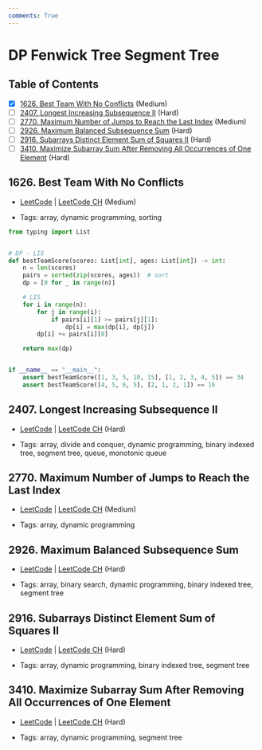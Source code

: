 ```yaml
---
comments: True
---
```


# DP Fenwick Tree Segment Tree

## Table of Contents

- [x] [1626. Best Team With No Conflicts](https://leetcode.cn/problems/best-team-with-no-conflicts/) (Medium)
- [ ] [2407. Longest Increasing Subsequence II](https://leetcode.cn/problems/longest-increasing-subsequence-ii/) (Hard)
- [ ] [2770. Maximum Number of Jumps to Reach the Last Index](https://leetcode.cn/problems/maximum-number-of-jumps-to-reach-the-last-index/) (Medium)
- [ ] [2926. Maximum Balanced Subsequence Sum](https://leetcode.cn/problems/maximum-balanced-subsequence-sum/) (Hard)
- [ ] [2916. Subarrays Distinct Element Sum of Squares II](https://leetcode.cn/problems/subarrays-distinct-element-sum-of-squares-ii/) (Hard)
- [ ] [3410. Maximize Subarray Sum After Removing All Occurrences of One Element](https://leetcode.cn/problems/maximize-subarray-sum-after-removing-all-occurrences-of-one-element/) (Hard)

## 1626. Best Team With No Conflicts

-   [LeetCode](https://leetcode.com/problems/best-team-with-no-conflicts/) | [LeetCode CH](https://leetcode.cn/problems/best-team-with-no-conflicts/) (Medium)

-   Tags: array, dynamic programming, sorting
```python title="1626. Best Team With No Conflicts - Python Solution"
from typing import List


# DP - LIS
def bestTeamScore(scores: List[int], ages: List[int]) -> int:
    n = len(scores)
    pairs = sorted(zip(scores, ages))  # sort
    dp = [0 for _ in range(n)]

    # LIS
    for i in range(n):
        for j in range(i):
            if pairs[i][1] >= pairs[j][1]:
                dp[i] = max(dp[i], dp[j])
        dp[i] += pairs[i][0]

    return max(dp)


if __name__ == "__main__":
    assert bestTeamScore([1, 3, 5, 10, 15], [1, 2, 3, 4, 5]) == 34
    assert bestTeamScore([4, 5, 6, 5], [2, 1, 2, 1]) == 16

```

## 2407. Longest Increasing Subsequence II

-   [LeetCode](https://leetcode.com/problems/longest-increasing-subsequence-ii/) | [LeetCode CH](https://leetcode.cn/problems/longest-increasing-subsequence-ii/) (Hard)

-   Tags: array, divide and conquer, dynamic programming, binary indexed tree, segment tree, queue, monotonic queue
## 2770. Maximum Number of Jumps to Reach the Last Index

-   [LeetCode](https://leetcode.com/problems/maximum-number-of-jumps-to-reach-the-last-index/) | [LeetCode CH](https://leetcode.cn/problems/maximum-number-of-jumps-to-reach-the-last-index/) (Medium)

-   Tags: array, dynamic programming
## 2926. Maximum Balanced Subsequence Sum

-   [LeetCode](https://leetcode.com/problems/maximum-balanced-subsequence-sum/) | [LeetCode CH](https://leetcode.cn/problems/maximum-balanced-subsequence-sum/) (Hard)

-   Tags: array, binary search, dynamic programming, binary indexed tree, segment tree
## 2916. Subarrays Distinct Element Sum of Squares II

-   [LeetCode](https://leetcode.com/problems/subarrays-distinct-element-sum-of-squares-ii/) | [LeetCode CH](https://leetcode.cn/problems/subarrays-distinct-element-sum-of-squares-ii/) (Hard)

-   Tags: array, dynamic programming, binary indexed tree, segment tree
## 3410. Maximize Subarray Sum After Removing All Occurrences of One Element

-   [LeetCode](https://leetcode.com/problems/maximize-subarray-sum-after-removing-all-occurrences-of-one-element/) | [LeetCode CH](https://leetcode.cn/problems/maximize-subarray-sum-after-removing-all-occurrences-of-one-element/) (Hard)

-   Tags: array, dynamic programming, segment tree
